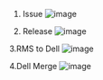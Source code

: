 1. Issue
![image](https://user-images.githubusercontent.com/35731887/167359241-387ef65a-0d82-4740-8442-2696683ab47d.png)

2. Release
![image](https://user-images.githubusercontent.com/35731887/167359549-98a91f23-bbe6-4a77-bb0e-bc27daaad49e.png)

3.RMS to Dell
![image](https://user-images.githubusercontent.com/35731887/167359572-376446f2-b7d3-433b-ad7d-01a77b8753c3.png)

4.Dell Merge
![image](https://user-images.githubusercontent.com/35731887/167359609-80cc3c24-a3ea-4ca9-835a-c44886c20444.png)
